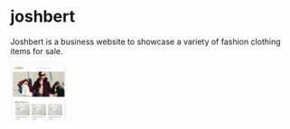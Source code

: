 # joshbert
Joshbert is a business website to showcase a variety of fashion clothing items for sale.

<img src="https://github.com/yland/joshbert/blob/master/sreenshots/joshbert-home.png" width="100" height="100">
